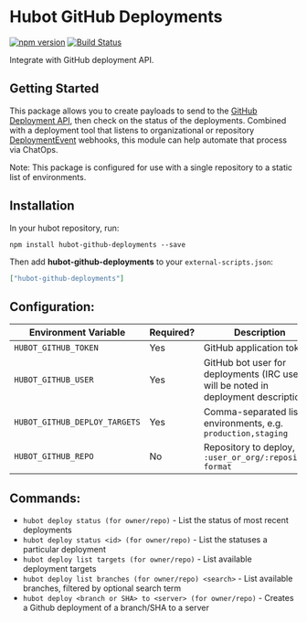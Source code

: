 # Hubot GitHub Deployments

[![npm version](https://badge.fury.io/js/hubot-github-deployments.svg)](http://badge.fury.io/js/hubot-github-deployments) [![Build Status](https://travis-ci.org/stephenyeargin/hubot-github-deployments.png)](https://travis-ci.org/stephenyeargin/hubot-github-deployments)

Integrate with GitHub deployment API.

## Getting Started

This package allows you to create payloads to send to the [GitHub Deployment API](https://developer.github.com/v3/repos/deployments/), then check on the status of the deployments. Combined with a deployment tool that listens to organizational or repository [DeploymentEvent](https://developer.github.com/v3/activity/events/types/#deploymentevent) webhooks, this module can help automate that process via ChatOps.

Note: This package is configured for use with a single repository to a static list of environments.

## Installation

In your hubot repository, run:

`npm install hubot-github-deployments --save`

Then add **hubot-github-deployments** to your `external-scripts.json`:

```json
["hubot-github-deployments"]
```

## Configuration:

| Environment Variable          | Required? | Description                      |
| ----------------------------- | :-------- | -------------------------------- |
| `HUBOT_GITHUB_TOKEN`          | Yes       | GitHub application token         |
| `HUBOT_GITHUB_USER`           | Yes       | GitHub bot user for deployments (IRC user will be noted in deployment description) |
| `HUBOT_GITHUB_DEPLOY_TARGETS` | Yes       | Comma-separated list of environments, e.g. `production,staging` |
| `HUBOT_GITHUB_REPO`           | No       | Repository to deploy, in `:user_or_org/:repository format` |

## Commands:

- `hubot deploy status (for owner/repo)` - List the status of most recent deployments
- `hubot deploy status <id> (for owner/repo)` - List the statuses a particular deployment
- `hubot deploy list targets (for owner/repo)` - List available deployment targets
- `hubot deploy list branches (for owner/repo) <search>` - List available branches, filtered by optional search term
- `hubot deploy <branch or SHA> to <server> (for owner/repo)` - Creates a Github deployment of a branch/SHA to a server
